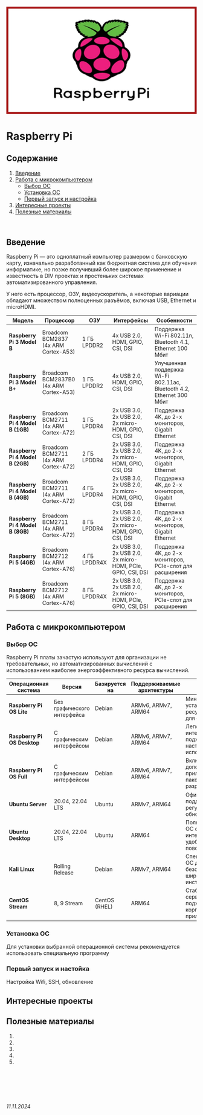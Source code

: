 ![raspberry-logo](../assets/raspberry.jpg)

# **Raspberry Pi**

## Содержание

1. [Введение](./README.md#введение)
2. [Работа с микрокомпьютером](./README.md#работа-с-микрокомпьютером)
   - [Выбор ОС](./README.md#выбор-ос)
   - [Установка ОС](./README.md#установка-ос)
   - [Первый запуск и настройка](./README.md#первый-запуск-и-настойка)
3. [Интересные проекты](./README.md#интересные-проекты)
4. [Полезные материалы](./README.md#полезные-материалы) 

<br>

## Введение

Raspberry Pi — это одноплатный компьютер размером с банковскую карту, изначально разработанный как бюджетная система для обучения информатике, но позже получивший более широкое применение и известность в DIV проектах и простеньких системах автоматизированного управления.

У него есть процессор, ОЗУ, видеоускоритель, а некоторые вариации обладают множеством полноценных разъёмов, включая USB, Ethernet и microHDMI.

| Модель             | Процессор                  | ОЗУ                 | Интерфейсы                  | Особенности                                     |
|--------------------|----------------------------|---------------------|-----------------------------|-------------------------------------------------|
| **Raspberry Pi 3 Model B**      | Broadcom BCM2837 (4x ARM Cortex-A53) | 1 ГБ LPDDR2       | 4x USB 2.0, HDMI, GPIO, CSI, DSI | Поддержка Wi-Fi 802.11n, Bluetooth 4.1, Ethernet 100 Мбит |
| **Raspberry Pi 3 Model B+**     | Broadcom BCM2837B0 (4x ARM Cortex-A53) | 1 ГБ LPDDR2       | 4x USB 2.0, HDMI, GPIO, CSI, DSI | Улучшенная поддержка Wi-Fi 802.11ac, Bluetooth 4.2, Ethernet 300 Мбит |
| **Raspberry Pi 4 Model B (1GB)**| Broadcom BCM2711 (4x ARM Cortex-A72) | 1 ГБ LPDDR4       | 2x USB 3.0, 2x USB 2.0, 2x micro-HDMI, GPIO, CSI, DSI | Поддержка 4K, до 2-х мониторов, Gigabit Ethernet |
| **Raspberry Pi 4 Model B (2GB)**| Broadcom BCM2711 (4x ARM Cortex-A72) | 2 ГБ LPDDR4       | 2x USB 3.0, 2x USB 2.0, 2x micro-HDMI, GPIO, CSI, DSI | Поддержка 4K, до 2-х мониторов, Gigabit Ethernet |
| **Raspberry Pi 4 Model B (4GB)**| Broadcom BCM2711 (4x ARM Cortex-A72) | 4 ГБ LPDDR4       | 2x USB 3.0, 2x USB 2.0, 2x micro-HDMI, GPIO, CSI, DSI | Поддержка 4K, до 2-х мониторов, Gigabit Ethernet |
| **Raspberry Pi 4 Model B (8GB)**| Broadcom BCM2711 (4x ARM Cortex-A72) | 8 ГБ LPDDR4       | 2x USB 3.0, 2x USB 2.0, 2x micro-HDMI, GPIO, CSI, DSI | Поддержка 4K, до 2-х мониторов, Gigabit Ethernet |
| **Raspberry Pi 5 (4GB)**        | Broadcom BCM2712 (4x ARM Cortex-A76) | 4 ГБ LPDDR4X      | 2x USB 3.0, 2x USB 2.0, 2x micro-HDMI, PCIe, GPIO, CSI, DSI | Поддержка 4K, до 2-х мониторов, PCIe-слот для расширения |
| **Raspberry Pi 5 (8GB)**        | Broadcom BCM2712 (4x ARM Cortex-A76) | 8 ГБ LPDDR4X      | 2x USB 3.0, 2x USB 2.0, 2x micro-HDMI, PCIe, GPIO, CSI, DSI | Поддержка 4K, до 2-х мониторов, PCIe-слот для расширения |


## Работа с микрокомпьютером

### Выбор ОС

Raspberry Pi платы зачастую используют для организации не требовательных, но автоматизированных вычислений с использованием наиболее энергоэффективного ресурса вычислений.

| Операционная система       | Версия                      | Базируется на     | Поддерживаемые архитектуры | Основные особенности                                                 |
|----------------------------|-----------------------------|-------------------|----------------------------|-----------------------------------------------------------------------|
| **Raspberry Pi OS Lite**   | Без графического интерфейса | Debian           | ARMv6, ARMv7, ARM64        | Минимальная установка, экономит ресурсы, подходит для серверных задач |
| **Raspberry Pi OS Desktop**| С графическим интерфейсом   | Debian           | ARMv6, ARMv7, ARM64        | Легковесный интерфейс PIXEL, подходит для настольного использования   |
| **Raspberry Pi OS Full**   | С графическим интерфейсом   | Debian           | ARMv6, ARMv7, ARM64        | Включает дополнительные приложения, офисный пакет, IDE для разработчиков |
| **Ubuntu Server**          | 20.04, 22.04 LTS           | Ubuntu           | ARMv7, ARM64               | Официальная поддержка Canonical, регулярные обновления и патчи       |
| **Ubuntu Desktop**         | 20.04, 22.04 LTS           | Ubuntu           | ARM64                      | Полнофункциональная ОС с графическим интерфейсом GNOME, удобна для повседневных задач |
| **Kali Linux**             | Rolling Release             | Debian           | ARMv7, ARM64               | Специализированная ОС для тестирования безопасности, широкий набор инструментов |
| **CentOS Stream**          | 8, 9 Stream                 | CentOS (RHEL)    | ARM64                      | Стабильная серверная ОС, подходящая для корпоративных приложений      |


### Установка ОС

Для установки выбранной операционной системы рекомендуется использовать специальную программу 

### Первый запуск и настойка

Настройка Wifi, SSH, обновление

## Интересные проекты

## Полезные материалы

1. []()
2. []()
3. []()
4. []()
5. []()

<br><br>
<br><br>

###### 11.11.2024